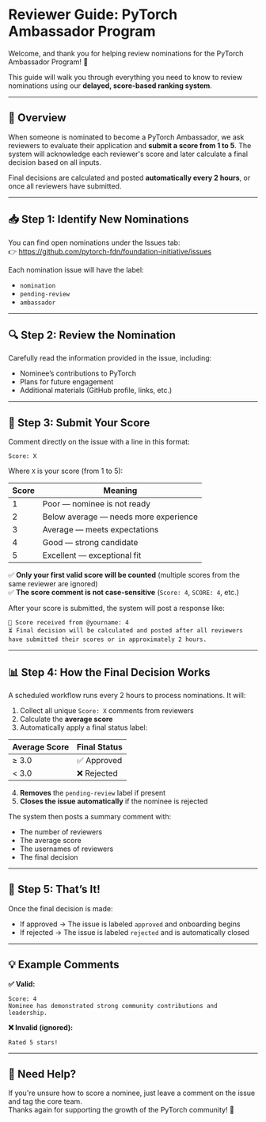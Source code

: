# Reviewer Guide: PyTorch Ambassador Program

Welcome, and thank you for helping review nominations for the PyTorch Ambassador Program! 🎉

This guide will walk you through everything you need to know to review nominations using our **delayed, score-based ranking system**.

---

## 📌 Overview

When someone is nominated to become a PyTorch Ambassador, we ask reviewers to evaluate their application and **submit a score from 1 to 5**. The system will acknowledge each reviewer's score and later calculate a final decision based on all inputs.

Final decisions are calculated and posted **automatically every 2 hours**, or once all reviewers have submitted.

---

## 📥 Step 1: Identify New Nominations

You can find open nominations under the Issues tab:  
👉 https://github.com/pytorch-fdn/foundation-initiative/issues

Each nomination issue will have the label:  
- `nomination`  
- `pending-review`  
- `ambassador`  

---

## 🔍 Step 2: Review the Nomination

Carefully read the information provided in the issue, including:  
- Nominee’s contributions to PyTorch  
- Plans for future engagement  
- Additional materials (GitHub profile, links, etc.)

---

## 🧮 Step 3: Submit Your Score

Comment directly on the issue with a line in this format:

```
Score: X
```

Where `X` is your score (from 1 to 5):

| Score | Meaning |
|-------|---------|
| 1 | Poor — nominee is not ready |
| 2 | Below average — needs more experience |
| 3 | Average — meets expectations |
| 4 | Good — strong candidate |
| 5 | Excellent — exceptional fit |

✅ **Only your first valid score will be counted** (multiple scores from the same reviewer are ignored)  
✅ **The score comment is not case-sensitive** (`Score: 4`, `SCORE: 4`, etc.)

After your score is submitted, the system will post a response like:

```
📝 Score received from @yourname: 4
⏳ Final decision will be calculated and posted after all reviewers have submitted their scores or in approximately 2 hours.
```

---

## 📊 Step 4: How the Final Decision Works

A scheduled workflow runs every 2 hours to process nominations. It will:

1. Collect all unique `Score: X` comments from reviewers
2. Calculate the **average score**
3. Automatically apply a final status label:

| Average Score | Final Status |
|---------------|--------------|
| ≥ 3.0 | ✅ Approved |
| < 3.0 | ❌ Rejected |

4. **Removes** the `pending-review` label if present
5. **Closes the issue automatically** if the nominee is rejected

The system then posts a summary comment with:
- The number of reviewers
- The average score
- The usernames of reviewers
- The final decision

---

## 🧼 Step 5: That’s It!

Once the final decision is made:
- If approved → The issue is labeled `approved` and onboarding begins
- If rejected → The issue is labeled `rejected` and is automatically closed

---

## 💡 Example Comments

**✅ Valid:**

```
Score: 4
Nominee has demonstrated strong community contributions and leadership.
```

**❌ Invalid (ignored):**

```
Rated 5 stars!
```

---

## 🙋 Need Help?

If you're unsure how to score a nominee, just leave a comment on the issue and tag the core team.  
Thanks again for supporting the growth of the PyTorch community! 🚀
